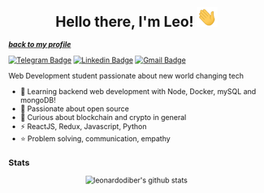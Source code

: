 <h1 align="Center"> Hello there, I'm Leo! <img src="https://raw.githubusercontent.com/ABSphreak/ABSphreak/master/gifs/Hi.gif" width="40px" /> </h1>

[***back to my profile***](https://github.com/leonardodiber "***click here to see this readme in english***")

[![Telegram Badge](https://img.shields.io/badge/-leonardodiber-blue?style=flat-square&logo=Telegram&logoColor=white&link=https://www.t.me/leonardodiber)](https://www.t.me/leonardodiber) [![Linkedin Badge](https://img.shields.io/badge/-leonardodiber-blue?style=flat-square&logo=Linkedin&logoColor=white&link=https://www.linkedin.com/in/leonardodiber/)](https://www.linkedin.com/in/leonardodiber/) [![Gmail Badge](https://img.shields.io/badge/-leonardodiber@gmail.com-c14438?style=flat-square&logo=Gmail&logoColor=white&link=mailto:leonardodiber@gmail.com)](mailto:leonardodiber@gmail.com)

Web Development student passionate about new world changing tech

- 🌱 Learning backend web development with Node, Docker, mySQL and mongoDB!
- 👯 Passionate about open source
- 🤔 Curious about blockchain and crypto in general
- ⚡ ReactJS, Redux, Javascript, Python
- ⭐ Problem solving, communication, empathy


### Stats
<p align="center" >
<img alt="leonardodiber's github stats" src="https://github-readme-stats.vercel.app/api?username=leonardodiber&show_icons=true&theme=gruvbox"  > </p>
